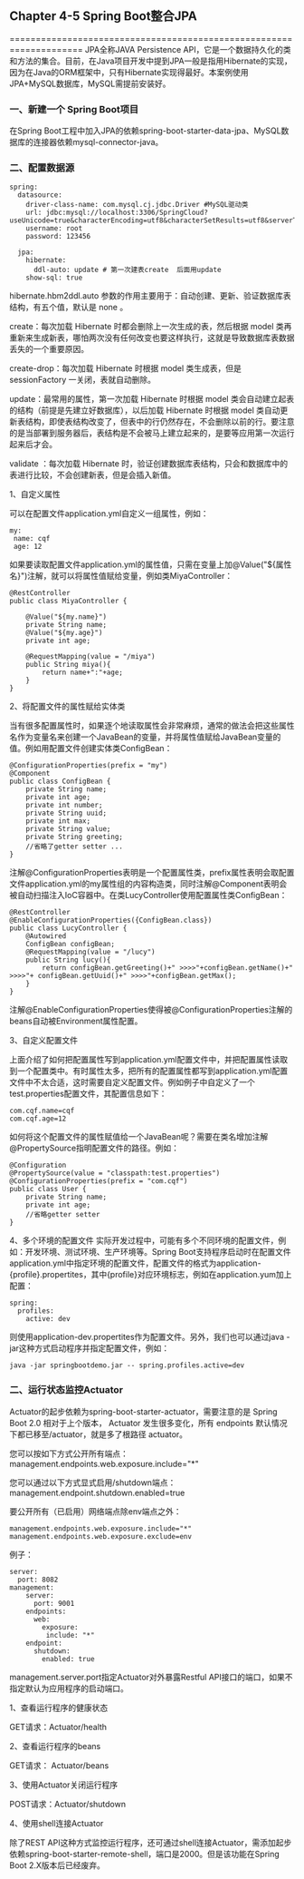 ## Chapter 4-5 Spring Boot整合JPA
====================================================================
JPA全称JAVA Persistence API，它是一个数据持久化的类和方法的集合。目前，在Java项目开发中提到JPA一般是指用Hibernate的实现，因为在Java的ORM框架中，只有Hibernate实现得最好。本案例使用JPA+MySQL数据库，MySQL需提前安装好。

### 一、新建一个 Spring Boot项目
在Spring Boot工程中加入JPA的依赖spring-boot-starter-data-jpa、MySQL数据库的连接器依赖mysql-connector-java。

### 二、配置数据源
```
spring:
  datasource:
    driver-class-name: com.mysql.cj.jdbc.Driver #MySQL驱动类
    url: jdbc:mysql://localhost:3306/SpringCloud?useUnicode=true&characterEncoding=utf8&characterSetResults=utf8&serverTimezone=GMT
    username: root
    password: 123456

  jpa:
    hibernate:
      ddl-auto: update # 第一次建表create  后面用update
    show-sql: true
```
hibernate.hbm2ddl.auto 参数的作用主要用于：自动创建、更新、验证数据库表结构，有五个值，默认是 none 。

create：每次加载 Hibernate 时都会删除上一次生成的表，然后根据 model 类再重新来生成新表，哪怕两次没有任何改变也要这样执行，这就是导致数据库表数据丢失的一个重要原因。

create-drop：每次加载 Hibernate 时根据 model 类生成表，但是 sessionFactory 一关闭，表就自动删除。

update：最常用的属性，第一次加载 Hibernate 时根据 model 类会自动建立起表的结构（前提是先建立好数据库），以后加载 Hibernate 时根据 model 类自动更新表结构，即使表结构改变了，但表中的行仍然存在，不会删除以前的行。要注意的是当部署到服务器后，表结构是不会被马上建立起来的，是要等应用第一次运行起来后才会。

validate ：每次加载 Hibernate 时，验证创建数据库表结构，只会和数据库中的表进行比较，不会创建新表，但是会插入新值。


1、自定义属性

可以在配置文件application.yml自定义一组属性，例如：
```
my:
 name: cqf
 age: 12
```
如果要读取配置文件application.yml的属性值，只需在变量上加@Value("${属性名}")注解，就可以将属性值赋给变量，例如类MiyaController：
```
@RestController
public class MiyaController {

    @Value("${my.name}")
    private String name;
    @Value("${my.age}")
    private int age;

    @RequestMapping(value = "/miya")
    public String miya(){
        return name+":"+age;
    }
}
```
2、将配置文件的属性赋给实体类

当有很多配置属性时，如果逐个地读取属性会非常麻烦，通常的做法会把这些属性名作为变量名来创建一个JavaBean的变量，并将属性值赋给JavaBean变量的值。例如用配置文件创建实体类ConfigBean：
```
@ConfigurationProperties(prefix = "my")
@Component
public class ConfigBean {
    private String name;
    private int age;
    private int number;
    private String uuid;
    private int max;
    private String value;
    private String greeting;
    //省略了getter setter ...
}
```
注解@ConfigurationProperties表明是一个配置属性类，prefix属性表明会取配置文件application.yml的my属性组的内容构造类，同时注解@Component表明会被自动扫描注入IoC容器中。在类LucyController使用配置属性类ConfigBean：
```
@RestController
@EnableConfigurationProperties({ConfigBean.class})
public class LucyController {
    @Autowired
    ConfigBean configBean;
    @RequestMapping(value = "/lucy")
    public String lucy(){
        return configBean.getGreeting()+" >>>>"+configBean.getName()+" >>>>"+ configBean.getUuid()+" >>>>"+configBean.getMax();
    }
}
```
注解@EnableConfigurationProperties使得被@ConfigurationProperties注解的beans自动被Environment属性配置。

3、自定义配置文件

上面介绍了如何把配置属性写到application.yml配置文件中，并把配置属性读取到一个配置类中。有时属性太多，把所有的配置属性都写到application.yml配置文件中不太合适，这时需要自定义配置文件。例如例子中自定义了一个test.properties配置文件，其配置信息如下：
```
com.cqf.name=cqf
com.cqf.age=12
```
如何将这个配置文件的属性赋值给一个JavaBean呢？需要在类名增加注解@PropertySource指明配置文件的路径。例如：
```
@Configuration
@PropertySource(value = "classpath:test.properties")
@ConfigurationProperties(prefix = "com.cqf")
public class User {
    private String name;
    private int age;
    //省略getter setter
}
```
4、多个环境的配置文件
实际开发过程中，可能有多个不同环境的配置文件，例如：开发环境、测试环境、生产环境等。Spring Boot支持程序启动时在配置文件application.yml中指定环境的配置文件，配置文件的格式为application-{profile}.propertites，其中{profile}对应环境标志，例如在application.yum加上配置：
```
spring:
  profiles:
    active: dev
```
则使用application-dev.propertites作为配置文件。另外，我们也可以通过java -jar这种方式启动程序并指定配置文件，例如：
```
java -jar springbootdemo.jar -- spring.profiles.active=dev
```

### 二、运行状态监控Actuator
Actuator的起步依赖为spring-boot-starter-actuator，需要注意的是 Spring Boot 2.0 相对于上个版本， Actuator 发生很多变化，所有 endpoints 默认情况下都已移至/actuator，就是多了根路径 actuator。

您可以按如下方式公开所有端点：management.endpoints.web.exposure.include="*"

您可以通过以下方式显式启用/shutdown端点：management.endpoint.shutdown.enabled=true

要公开所有（已启用）网络端点除env端点之外：
```
management.endpoints.web.exposure.include="*"
management.endpoints.web.exposure.exclude=env
```
例子：
```
server:
  port: 8082
management:
    server:
      port: 9001
    endpoints:
      web:
        exposure:
         include: "*"
    endpoint:
      shutdown:
        enabled: true
```
management.server.port指定Actuator对外暴露Restful API接口的端口，如果不指定默认为应用程序的启动端口。

1、查看运行程序的健康状态

GET请求：Actuator/health

2、查看运行程序的beans

GET请求： Actuator/beans

3、使用Actuator关闭运行程序

POST请求：Actuator/shutdown

4、使用shell连接Actuator

除了REST API这种方式监控运行程序，还可通过shell连接Actuator，需添加起步依赖spring-boot-starter-remote-shell，端口是2000。但是该功能在Spring Boot 2.X版本后已经废弃。
